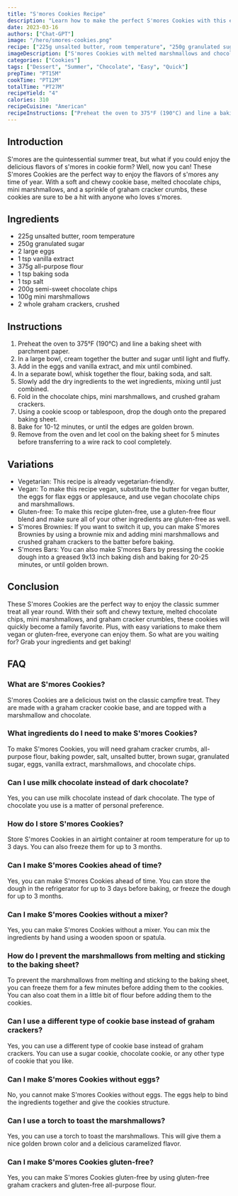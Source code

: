 ```yaml
---
title: "S'mores Cookies Recipe"
description: "Learn how to make the perfect S'mores Cookies with this easy and delicious recipe. These cookies will remind you of summer nights around the campfire!"
date: 2023-03-16
authors: ["Chat-GPT"]
image: "/hero/smores-cookies.png"
recipe: ["225g unsalted butter, room temperature", "250g granulated sugar", "2 large eggs", "1 tsp vanilla extract", "375g all-purpose flour", "1 tsp baking soda", "1 tsp salt", "200g semi-sweet chocolate chips", "100g mini marshmallows", "2 whole graham crackers, crushed"]
imageDescription: ["S'mores Cookies with melted marshmallows and chocolate chips on top", "A close up of a S'mores Cookie with graham cracker crumbs and marshmallows", "A stack of S'mores Cookies on a plate", "A hand holding a S'mores Cookie with melted marshmallows"]
categories: ["Cookies"]
tags: ["Dessert", "Summer", "Chocolate", "Easy", "Quick"]
prepTime: "PT15M"
cookTime: "PT12M"
totalTime: "PT27M"
recipeYield: "4"
calories: 310
recipeCuisine: "American"
recipeInstructions: ["Preheat the oven to 375°F (190°C) and line a baking sheet with parchment paper.", "In a large bowl, cream together the butter and sugar until light and fluffy.", "Add in the eggs and vanilla extract, and mix until combined.", "In a separate bowl, whisk together the flour, baking soda, and salt.", "Slowly add the dry ingredients to the wet ingredients, mixing until just combined.", "Fold in the chocolate chips, mini marshmallows, and crushed graham crackers.", "Using a cookie scoop or tablespoon, drop the dough onto the prepared baking sheet.", "Bake for 10-12 minutes, or until the edges are golden brown.", "Remove from the oven and let cool on the baking sheet for 5 minutes before transferring to a wire rack to cool completely."]
---
```


## Introduction

S'mores are the quintessential summer treat, but what if you could enjoy the delicious flavors of s'mores in cookie form? Well, now you can! These S'mores Cookies are the perfect way to enjoy the flavors of s'mores any time of year. With a soft and chewy cookie base, melted chocolate chips, mini marshmallows, and a sprinkle of graham cracker crumbs, these cookies are sure to be a hit with anyone who loves s'mores. 

## Ingredients

- 225g unsalted butter, room temperature
- 250g granulated sugar
- 2 large eggs
- 1 tsp vanilla extract
- 375g all-purpose flour
- 1 tsp baking soda
- 1 tsp salt
- 200g semi-sweet chocolate chips
- 100g mini marshmallows
- 2 whole graham crackers, crushed

## Instructions

1. Preheat the oven to 375°F (190°C) and line a baking sheet with parchment paper.
2. In a large bowl, cream together the butter and sugar until light and fluffy.
3. Add in the eggs and vanilla extract, and mix until combined.
4. In a separate bowl, whisk together the flour, baking soda, and salt.
5. Slowly add the dry ingredients to the wet ingredients, mixing until just combined.
6. Fold in the chocolate chips, mini marshmallows, and crushed graham crackers.
7. Using a cookie scoop or tablespoon, drop the dough onto the prepared baking sheet.
8. Bake for 10-12 minutes, or until the edges are golden brown.
9. Remove from the oven and let cool on the baking sheet for 5 minutes before transferring to a wire rack to cool completely.

## Variations

- Vegetarian: This recipe is already vegetarian-friendly.
- Vegan: To make this recipe vegan, substitute the butter for vegan butter, the eggs for flax eggs or applesauce, and use vegan chocolate chips and marshmallows.
- Gluten-free: To make this recipe gluten-free, use a gluten-free flour blend and make sure all of your other ingredients are gluten-free as well.
- S'mores Brownies: If you want to switch it up, you can make S'mores Brownies by using a brownie mix and adding mini marshmallows and crushed graham crackers to the batter before baking.
- S'mores Bars: You can also make S'mores Bars by pressing the cookie dough into a greased 9x13 inch baking dish and baking for 20-25 minutes, or until golden brown.

## Conclusion

These S'mores Cookies are the perfect way to enjoy the classic summer treat all year round. With their soft and chewy texture, melted chocolate chips, mini marshmallows, and graham cracker crumbles, these cookies will quickly become a family favorite. Plus, with easy variations to make them vegan or gluten-free, everyone can enjoy them. So what are you waiting for? Grab your ingredients and get baking!

## FAQ

### What are S'mores Cookies?

S'mores Cookies are a delicious twist on the classic campfire treat. They are made with a graham cracker cookie base, and are topped with a marshmallow and chocolate.

### What ingredients do I need to make S'mores Cookies?

To make S'mores Cookies, you will need graham cracker crumbs, all-purpose flour, baking powder, salt, unsalted butter, brown sugar, granulated sugar, eggs, vanilla extract, marshmallows, and chocolate chips.

### Can I use milk chocolate instead of dark chocolate?

Yes, you can use milk chocolate instead of dark chocolate. The type of chocolate you use is a matter of personal preference.

### How do I store S'mores Cookies?

Store S'mores Cookies in an airtight container at room temperature for up to 3 days. You can also freeze them for up to 3 months.

### Can I make S'mores Cookies ahead of time?

Yes, you can make S'mores Cookies ahead of time. You can store the dough in the refrigerator for up to 3 days before baking, or freeze the dough for up to 3 months.

### Can I make S'mores Cookies without a mixer?

Yes, you can make S'mores Cookies without a mixer. You can mix the ingredients by hand using a wooden spoon or spatula.

### How do I prevent the marshmallows from melting and sticking to the baking sheet?

To prevent the marshmallows from melting and sticking to the baking sheet, you can freeze them for a few minutes before adding them to the cookies. You can also coat them in a little bit of flour before adding them to the cookies.

### Can I use a different type of cookie base instead of graham crackers?

Yes, you can use a different type of cookie base instead of graham crackers. You can use a sugar cookie, chocolate cookie, or any other type of cookie that you like.

### Can I make S'mores Cookies without eggs?

No, you cannot make S'mores Cookies without eggs. The eggs help to bind the ingredients together and give the cookies structure.

### Can I use a torch to toast the marshmallows?

Yes, you can use a torch to toast the marshmallows. This will give them a nice golden brown color and a delicious caramelized flavor.

### Can I make S'mores Cookies gluten-free?

Yes, you can make S'mores Cookies gluten-free by using gluten-free graham crackers and gluten-free all-purpose flour.